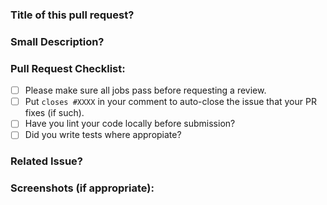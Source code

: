 ### Title of this pull request?

### Small Description?

### Pull Request Checklist: 

- [ ] Please make sure all jobs pass before requesting a review. 
- [ ] Put `closes #XXXX` in your comment to auto-close the issue that your PR fixes (if such).
- [ ] Have you lint your code locally before submission?
- [ ] Did you write tests where appropiate?

### Related Issue?

### Screenshots (if appropriate):
